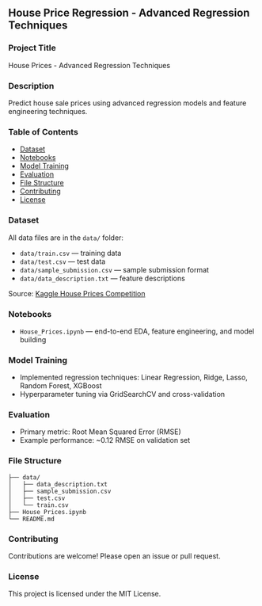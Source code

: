 ## House Price Regression - Advanced Regression Techniques

### Project Title

House Prices - Advanced Regression Techniques

### Description

Predict house sale prices using advanced regression models and feature engineering techniques.

### Table of Contents

* [Dataset](#dataset)
* [Notebooks](#notebooks)
* [Model Training](#model-training)
* [Evaluation](#evaluation)
* [File Structure](#file-structure)
* [Contributing](#contributing)
* [License](#license)


### Dataset

All data files are in the `data/` folder:

* `data/train.csv` — training data
* `data/test.csv` — test data
* `data/sample_submission.csv` — sample submission format
* `data/data_description.txt` — feature descriptions

Source: [Kaggle House Prices Competition](https://www.kaggle.com/c/house-prices-advanced-regression-techniques)

### Notebooks

* `House_Prices.ipynb` — end-to-end EDA, feature engineering, and model building

### Model Training

* Implemented regression techniques: Linear Regression, Ridge, Lasso, Random Forest, XGBoost
* Hyperparameter tuning via GridSearchCV and cross-validation

### Evaluation

* Primary metric: Root Mean Squared Error (RMSE)
* Example performance: \~0.12 RMSE on validation set

### File Structure

```
├── data/
│   ├── data_description.txt
│   ├── sample_submission.csv
│   ├── test.csv
│   └── train.csv
├── House_Prices.ipynb
└── README.md
```

### Contributing

Contributions are welcome! Please open an issue or pull request.

### License

This project is licensed under the MIT License.
